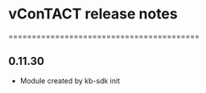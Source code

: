 # vConTACT release notes
=========================================

0.11.30
-----
* Module created by kb-sdk init
